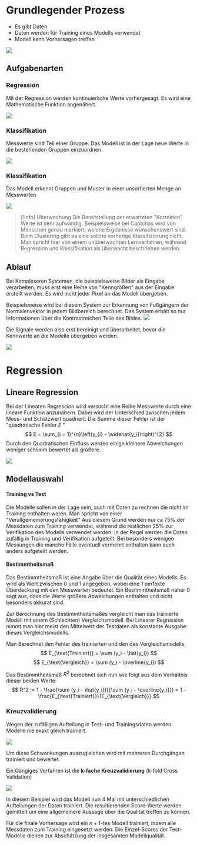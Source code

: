 # Grundlegender Prozess
- Es gibt Daten
- Daten werden für Training eines Modells verwendet
- Modell kann Vorhersagen treffen

![](DataModelPrediction.png)

## Aufgabenarten
### Regression
Mit der Regression werden kontinuierliche Werte vorhergesagt. Es wird eine Mathematische Funktion angenähert.

![](Regression.png)

### Klassifikation
Messwerte sind Teil einer Gruppe. Das Modell ist in der Lage neue Werte in die bestehenden Gruppen einzuordnen.

![](Classification.png)

### Klassifikation
Das Modell erkennt Gruppen und Muster in einer unsortierten Menge an Messwerten

![](Clustering.png)


> [!Info] Überwachung
> Die Bereitstellung der erwarteten "Korrekten" Werte ist sehr aufwändig. Beispielsweise bei Captchas wird von Menschen genau markiert, welche Ergebnisse wünschenswert sind.
> Beim Clustering gibt es eine solche vorherige Klassifizierung nicht.
> Man spricht hier von einem unüberwachten Lernverfahren, während Regression und Klassifikation als überwacht beschrieben werden.  

## Ablauf
Bei Komplexeren Systemen, die beispielsweise Bilder als Eingabe verarbeiten, muss erst eine Reihe von "Kenngrößen" aus der Eingabe erstellt werden. Es wird nicht jeder Pixel an das Modell übergeben. 

Beispielsweise wird bei diesem System zur Erkennung von Fußgängern der Normalenvektor in jedem Bildbereich berechnet. Das System erhält so nur Informationen über die Kontrastreichen Teile des Bildes.
![](CarView.png)

Die Signale werden also erst bereinigt und überarbeitet, bevor die Kennwerte an die Modelle übergeben werden.

![](SensorToModellFlow.png)

# Regression
## Lineare Regression
Bei der Linearen Regression wird versucht eine Reihe Messwerte durch eine lineare Funktion anzunähern. Dabei wird der Unterschied zwischen jedem Mess- und Schätzwert quadriert. Die Summe dieser Fehler ist der "quadratische Fehler $E$ " 
$$
E = \sum_{i = 1}^{n}\left(y_{i} - \widehat{y_i}\right)^{2}
$$
Durch den Quadratischen Einfluss werden einige kleinere Abweichungen weniger schlimm bewertet als größere.

![](LinearRegression.png)

## Modellauswahl
#### Training vs Test
Die Modelle sollen in der Lage sein, auch mit Daten zu rechnen die nicht im Training enthalten waren. Man spricht von einer "Verallgemeinerungsfähigkeit"
Aus diesem Grund werden nur ca $75\%$ der Messdaten zum Training verwendet, während die restlichen $25\%$ zur Verifikation des Modells verwendet werden.
In der Regel werden die Daten zufällig in Training und Verifikation aufgeteilt. Bei besonders wenigen Messungen die manche Fälle eventuell vermehrt enthalten kann auch anders aufgeteilt werden.

#### Bestimmtheitsmaß
Das Bestimmtheitsmaß ist eine Angabe über die Qualität eines Modells. Es wird als Wert zwischen $0$ und $1$ angegeben, wobei eine $1$ perfekte Überdeckung mit den Messwerten bedeutet. Ein Bestimmtheitsmaß näher $0$ sagt aus, dass die Werte größere Abweichungen enthalten und nicht besonders akkurat sind.

Zur Berechnung des Bestimmtheitsmaßes vergleicht man das trainierte Modell mit einem (Schlechten) Vergleichsmodell. Bei Linearer Regression nimmt man hier meist den Mittelwert der Testdaten als konstante Ausgabe dieses Vergleichsmodells.

Man Berechnet den Fehler des trainierten und den des Vergleichsmodells.
$$
E_{\text{Trainiert}} = \sum (y_i - \hat{y_i})
$$
$$
E_{\text{Vergleich}} = \sum (y_i - \overline{y_i})
$$

Das Bestimmtheitsmaß $R^2$ berechnet sich nun wie folgt aus dem Verhältnis dieser beiden Werte:
$$
R^2 := 1 - \frac{\sum (y_i - \hat{y_i})}{\sum (y_i - \overline{y_i})} = 1 - \frac{E_{\text{Trainiert}}}{E_{\text{Vergleich}}}
$$

### Kreuzvalidierung
Wegen der zufälligen Aufteilung in Test- und Trainingsdaten werden Modelle nie exakt gleich trainiert. 

![](kFoldCrossValidation.png)

Um diese Schwankungen auszugleichen wird mit mehreren Durchgängen trainiert und bewertet. 

Ein Gängiges Verfahren ist die **k-fache Kreuzvalidierung** (k-fold Cross Validation)

![](kFoldDataSplit.png)

In diesem Beispiel wird das Modell nun 4 Mal mit unterschiedlichen Aufteilungen der Daten trainiert. Die resultierenden Score-Werte werden gemittelt um eine allgemeinere Aussage über die Qualität treffen zu können.

Für die finale Vorhersage wird ein $n+1$-tes Modell trainiert, indem alle Messdaten zum Training eingesetzt werden. Die Einzel-Scores der Test-Modelle dienen zur Abschätzung der insgesamten Modellqualität.
